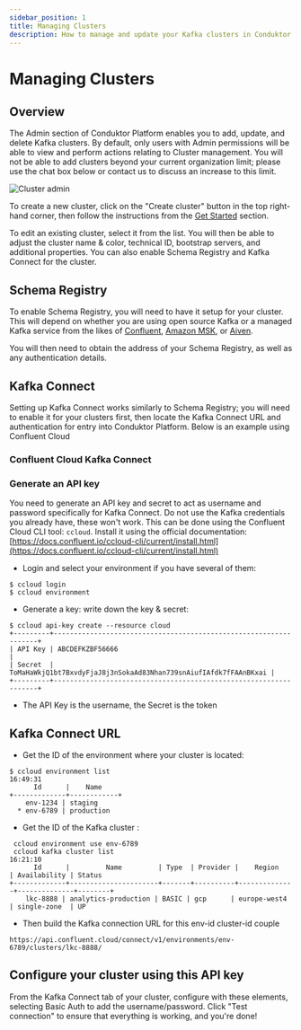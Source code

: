 ```yaml
---
sidebar_position: 1
title: Managing Clusters
description: How to manage and update your Kafka clusters in Conduktor Platform
---
```


# Managing Clusters

## Overview 
The Admin section of Conduktor Platform enables you to add, update, and delete Kafka clusters. By default, only users with Admin permissions will be able to view and perform actions relating to Cluster management. You will not be able to add clusters beyond your current organization limit; please use the chat box below or contact us to discuss an increase to this limit.

![Cluster admin](/img/admin/cluster-admin.png)

To create a new cluster, click on the "Create cluster" button in the top right-hand corner, then follow the instructions from the [Get Started](/platform/installation/get-started/cloud#configure-your-first-cluster/) section.

To edit an existing cluster, select it from the list. You will then be able to adjust the cluster name & color, technical ID, bootstrap servers, and additional properties. You can also enable Schema Registry and Kafka Connect for the cluster.

## Schema Registry

To enable Schema Registry, you will need to have it setup for your cluster. This will depend on whether you are using open source Kafka or a managed Kafka service from the likes of [Confluent](https://docs.confluent.io/cloud/current/sr/schemas-manage.html), [Amazon MSK](https://docs.aws.amazon.com/glue/latest/dg/schema-registry.html), or [Aiven](https://docs.aiven.io/docs/products/kafka/karapace/getting-started.html).

You will then need to obtain the address of your Schema Registry, as well as any authentication details.

## Kafka Connect

Setting up Kafka Connect works similarly to Schema Registry; you will need to enable it for your clusters first, then locate the Kafka Connect URL and authentication for entry into Conduktor Platform. Below is an example using Confluent Cloud

### Confluent Cloud Kafka Connect

### Generate an API key

You need to generate an API key and secret to act as username and password specifically for Kafka Connect. Do not use the Kafka credentials you already have, these won't work. This can be done using the Confluent Cloud CLI tool: `ccloud`. Install it using the official documentation: [https://docs.confluent.io/ccloud-cli/current/install.html](https://docs.confluent.io/ccloud-cli/current/install.html)

- Login and select your environment if you have several of them:

```text
$ ccloud login
$ ccloud environment
```

- Generate a key: write down the key & secret:

```text
$ ccloud api-key create --resource cloud
+---------+------------------------------------------------------------------+
| API Key | ABCDEFKZBF56666                                                  |
| Secret  | ToMaHaWkjQ1bt7BxvdyFjaJ8j3nSokaAd83Nhan739snAiufIAfdk7fFAAnBKxai |
+---------+------------------------------------------------------------------+
```

- The API Key is the username, the Secret is the token

## Kafka Connect URL

- Get the ID of the environment where your cluster is located:

```text
$ ccloud environment list                                                                                                                                                                                   16:49:31
      Id      |    Name
+-------------+------------+
    env-1234 | staging
  * env-6789 | production
```

- Get the ID of the Kafka cluster :

```text
 ccloud environment use env-6789
 ccloud kafka cluster list                                                                    16:21:10
      Id      |         Name         | Type  | Provider |    Region    | Availability | Status
+-------------+----------------------+-------+----------+--------------+--------------+--------+
    lkc-8888 | analytics-production | BASIC | gcp      | europe-west4 | single-zone  | UP

```

- Then build the Kafka connection URL for this env-id cluster-id couple

```text
https://api.confluent.cloud/connect/v1/environments/env-6789/clusters/lkc-8888/
```

## Configure your cluster using this API key

From the Kafka Connect tab of your cluster, configure with these elements, selecting Basic Auth to add the username/password. Click "Test connection" to ensure that everything is working, and you're done!
